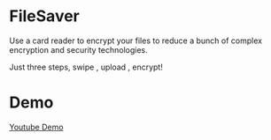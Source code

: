 # FileSaver
Use a card reader to encrypt your files to reduce a bunch of complex encryption and security technologies.

Just three steps, swipe , upload , encrypt!

# Demo

[Youtube Demo](https://www.youtube.com/watch?v=Yxo3898we7Q&feature=youtu.be)
